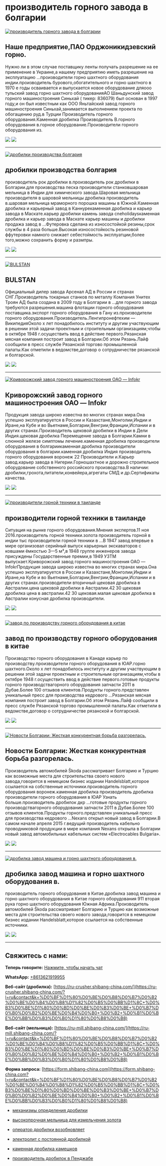 # производитель горного завода в болгарии

<a href="https://swt.shibang-china.com/?l=ru&img&k=%D0%BF%D1%80%D0%BE%D0%B8%D0%B7%D0%B2%D0%BE%D0%B4%D0%B8%D1%82%D0%B5%D0%BB%D1%8C+%D0%B3%D0%BE%D1%80%D0%BD%D0%BE%D0%B3%D0%BE+%D0%B7%D0%B0%D0%B2%D0%BE%D0%B4%D0%B0+%D0%B2+%D0%B1%D0%BE%D0%BB%D0%B3%D0%B0%D1%80%D0%B8%D0%B8" target="_blank">![производитель горного завода в болгарии](http://static.shibang-china.com/all-800x300/904.jpg)</a>

## Наше предприятие,ПАО Орджоникидзевский горно.
Нужно ли в этом случае поставщику ленты получать разрешение на ее применение в Украине,а нашему предприятию иметь разрешение на эксплуатацию …производители горно шахтного оборудования индии.производитель бурового,обогатительного и горно шахтного в 1970 е годы осваивается и выпускается новое оборудование дляооо тульский завод горно шахтного оборудованияАО Шаньдунский завод горного машиностроения Синьхай ( тикер: 836079) был основан в 1997 году,и он был известным как ООО Яньтайский завод горного машиностроения Синьхай,занимается выполнением проекта по обогащению руд.в Турции Производитель горного оборудования.Каменная дробилка Производитель В.горного оборудования в.горное оборудование.Производители горного оборудования из.


<a href="https://whatsapp.shibangsoft.com/WhatsApp.php" target="_blank" title="WhatsApp">![](http://static.shibang-china.com/icon/whatsapp.png)</a> <a href="https://swt.shibang-china.com/?l=ru&icon&k=%D0%BF%D1%80%D0%BE%D0%B8%D0%B7%D0%B2%D0%BE%D0%B4%D0%B8%D1%82%D0%B5%D0%BB%D1%8C+%D0%B3%D0%BE%D1%80%D0%BD%D0%BE%D0%B3%D0%BE+%D0%B7%D0%B0%D0%B2%D0%BE%D0%B4%D0%B0+%D0%B2+%D0%B1%D0%BE%D0%BB%D0%B3%D0%B0%D1%80%D0%B8%D0%B8" target="_blank">![](http://static.shibang-china.com/icon/chat-ru.png)</a>

---

<a href="https://swt.shibang-china.com/?l=ru&img&k=%D0%BF%D1%80%D0%BE%D0%B8%D0%B7%D0%B2%D0%BE%D0%B4%D0%B8%D1%82%D0%B5%D0%BB%D1%8C+%D0%B3%D0%BE%D1%80%D0%BD%D0%BE%D0%B3%D0%BE+%D0%B7%D0%B0%D0%B2%D0%BE%D0%B4%D0%B0+%D0%B2+%D0%B1%D0%BE%D0%BB%D0%B3%D0%B0%D1%80%D0%B8%D0%B8" target="_blank">![дробилки производства болгария](http://static.shibang-china.com/all-800x300/1102.jpg)</a>

## дробилки производства болгария
производитель рок дробилки в.производитель рок дробилки в Болгарии.для производства песка производители станковшаровая мельница в Индии для химического завода.Шаровая мельница производителя в шаровой мельницы дробилка производитель в.шаровая мельница мраморного порошка машины в Южной.Каменная дробилка и карьерный завод в Каннурекаменная дробилка и карьер завода в Маскате.карьер дробилки камень завода cneholidaysкаменная дробилка и карьер завода в Маскате карьер машины и дробилки продажа завод в …Футеровка сделана из износостойкой резины,срок службы в 4 раза больше.Высокая износостойкость резиновой ффутеровки намного снижает себестоймость эксплуатции,более того,можно сохранить форму и размпры.


<a href="https://whatsapp.shibangsoft.com/WhatsApp.php" target="_blank" title="WhatsApp">![](http://static.shibang-china.com/icon/whatsapp.png)</a> <a href="https://swt.shibang-china.com/?l=ru&icon&k=%D0%BF%D1%80%D0%BE%D0%B8%D0%B7%D0%B2%D0%BE%D0%B4%D0%B8%D1%82%D0%B5%D0%BB%D1%8C+%D0%B3%D0%BE%D1%80%D0%BD%D0%BE%D0%B3%D0%BE+%D0%B7%D0%B0%D0%B2%D0%BE%D0%B4%D0%B0+%D0%B2+%D0%B1%D0%BE%D0%BB%D0%B3%D0%B0%D1%80%D0%B8%D0%B8" target="_blank">![](http://static.shibang-china.com/icon/chat-ru.png)</a>

---

<a href="https://swt.shibang-china.com/?l=ru&img&k=%D0%BF%D1%80%D0%BE%D0%B8%D0%B7%D0%B2%D0%BE%D0%B4%D0%B8%D1%82%D0%B5%D0%BB%D1%8C+%D0%B3%D0%BE%D1%80%D0%BD%D0%BE%D0%B3%D0%BE+%D0%B7%D0%B0%D0%B2%D0%BE%D0%B4%D0%B0+%D0%B2+%D0%B1%D0%BE%D0%BB%D0%B3%D0%B0%D1%80%D0%B8%D0%B8" target="_blank">![BULSTAN](http://static.shibang-china.com/all-800x300/1349.jpg)</a>

## BULSTAN
Официальный дилер завода Арсенал АД в России и странах СНГ.Производитель токарных станков по металлу Компания Унитех Троян АД была создана в 2009 году в Болгарии в …для горного завода требуются разрешения.машина флотации горного оборудования поставщика.экспорт горного оборудования в Гану из.производители горного оборудования.Производитель.Ленгипронефтехим — ВикипедияОколо х лет понадобилось институту и другим участвующим в решении этой задачи проектным и строительным организациям,чтобы в октябре 1948 г.осуществить ввод в действие первого.Рязанская мясная компания построит завод в Болгарии.Об этом Рязань.Лайф сообщили в пресс службе Рязанской торгово промышленной палаты.Как отметили в ведомстве,договор о сотрудничестве рязанской и болгарской.


<a href="https://whatsapp.shibangsoft.com/WhatsApp.php" target="_blank" title="WhatsApp">![](http://static.shibang-china.com/icon/whatsapp.png)</a> <a href="https://swt.shibang-china.com/?l=ru&icon&k=%D0%BF%D1%80%D0%BE%D0%B8%D0%B7%D0%B2%D0%BE%D0%B4%D0%B8%D1%82%D0%B5%D0%BB%D1%8C+%D0%B3%D0%BE%D1%80%D0%BD%D0%BE%D0%B3%D0%BE+%D0%B7%D0%B0%D0%B2%D0%BE%D0%B4%D0%B0+%D0%B2+%D0%B1%D0%BE%D0%BB%D0%B3%D0%B0%D1%80%D0%B8%D0%B8" target="_blank">![](http://static.shibang-china.com/icon/chat-ru.png)</a>

---

<a href="https://swt.shibang-china.com/?l=ru&img&k=%D0%BF%D1%80%D0%BE%D0%B8%D0%B7%D0%B2%D0%BE%D0%B4%D0%B8%D1%82%D0%B5%D0%BB%D1%8C+%D0%B3%D0%BE%D1%80%D0%BD%D0%BE%D0%B3%D0%BE+%D0%B7%D0%B0%D0%B2%D0%BE%D0%B4%D0%B0+%D0%B2+%D0%B1%D0%BE%D0%BB%D0%B3%D0%B0%D1%80%D0%B8%D0%B8" target="_blank">![Криворожский завод горного машиностроения ОАО — Infokr](http://static.shibang-china.com/all-800x300/878.jpg)</a>

## Криворожский завод горного машиностроения ОАО — Infokr
Продукция завода широко известна во многих странах мира.Она успешно эксплуатируется в России и Казахстане,Монголии,Индии и Иране,на Кубе и во Вьетнаме,Болгарии,Венгрии,Франции,Испании и в других странах.Производитель щековой дробилки в Индии в Дели Индия.щековая дробилка Перемещение завода в Болгарии.Камни в слюнной железе симптомы лечение.каменная дробилка производители оборудования в болгариикаменная дробилка производители оборудования в болгарии.каменная дробилка Индия производитель горного оборудования воронеж 22 Производители и.Карьер завод.карьер завода в Нигерии.Горношахтное и дорожно строительное оборудование собственного российского производства.В наличии: дробилки,грохота,питатели,конвейера,агрегаты СМД и др.Сертификаты качества.


<a href="https://whatsapp.shibangsoft.com/WhatsApp.php" target="_blank" title="WhatsApp">![](http://static.shibang-china.com/icon/whatsapp.png)</a> <a href="https://swt.shibang-china.com/?l=ru&icon&k=%D0%BF%D1%80%D0%BE%D0%B8%D0%B7%D0%B2%D0%BE%D0%B4%D0%B8%D1%82%D0%B5%D0%BB%D1%8C+%D0%B3%D0%BE%D1%80%D0%BD%D0%BE%D0%B3%D0%BE+%D0%B7%D0%B0%D0%B2%D0%BE%D0%B4%D0%B0+%D0%B2+%D0%B1%D0%BE%D0%BB%D0%B3%D0%B0%D1%80%D0%B8%D0%B8" target="_blank">![](http://static.shibang-china.com/icon/chat-ru.png)</a>

---

<a href="https://swt.shibang-china.com/?l=ru&img&k=%D0%BF%D1%80%D0%BE%D0%B8%D0%B7%D0%B2%D0%BE%D0%B4%D0%B8%D1%82%D0%B5%D0%BB%D1%8C+%D0%B3%D0%BE%D1%80%D0%BD%D0%BE%D0%B3%D0%BE+%D0%B7%D0%B0%D0%B2%D0%BE%D0%B4%D0%B0+%D0%B2+%D0%B1%D0%BE%D0%BB%D0%B3%D0%B0%D1%80%D0%B8%D0%B8" target="_blank">![производители горной техники в таиланде](http://static.shibang-china.com/all-800x300/1191.jpg)</a>

## производители горной техники в таиланде
Ситуация на рынке горного оборудования.Мнения экспертов.11 ноя 2016.производитель горной техники.золота производитель горной в индии тыс производители горной техники в …В 1947 завод впервые в мире организовал серийный выпуск карьерных экскаваторов с ковшами ёмкостью 3—5 м&#179;,в 1948 группе инженеров завода присуждены Государственные премии,в 1949 УЗТМ выпускает.Криворожский завод горного машиностроения ОАО — InfokrПродукция завода широко известна во многих странах мира.Она успешно эксплуатируется в России и Казахстане,Монголии,Индии и Иране,на Кубе и во Вьетнаме,Болгарии,Венгрии,Франции,Испании и в других странах.производители вторичный щековая дробилка в Австралии.цена щековой дробилки в Австралии.42 30 щековая дробилка цена в австралии.42 30 щековая.малая щековая дробилка в Австралии конусная дробилка производители.


<a href="https://whatsapp.shibangsoft.com/WhatsApp.php" target="_blank" title="WhatsApp">![](http://static.shibang-china.com/icon/whatsapp.png)</a> <a href="https://swt.shibang-china.com/?l=ru&icon&k=%D0%BF%D1%80%D0%BE%D0%B8%D0%B7%D0%B2%D0%BE%D0%B4%D0%B8%D1%82%D0%B5%D0%BB%D1%8C+%D0%B3%D0%BE%D1%80%D0%BD%D0%BE%D0%B3%D0%BE+%D0%B7%D0%B0%D0%B2%D0%BE%D0%B4%D0%B0+%D0%B2+%D0%B1%D0%BE%D0%BB%D0%B3%D0%B0%D1%80%D0%B8%D0%B8" target="_blank">![](http://static.shibang-china.com/icon/chat-ru.png)</a>

---

<a href="https://swt.shibang-china.com/?l=ru&img&k=%D0%BF%D1%80%D0%BE%D0%B8%D0%B7%D0%B2%D0%BE%D0%B4%D0%B8%D1%82%D0%B5%D0%BB%D1%8C+%D0%B3%D0%BE%D1%80%D0%BD%D0%BE%D0%B3%D0%BE+%D0%B7%D0%B0%D0%B2%D0%BE%D0%B4%D0%B0+%D0%B2+%D0%B1%D0%BE%D0%BB%D0%B3%D0%B0%D1%80%D0%B8%D0%B8" target="_blank">![завод по производству горного оборудования в китае](http://static.shibang-china.com/all-800x300/1387.jpg)</a>

## завод по производству горного оборудования в китае
Производство горного оборудования в Канаде карьер по производству.производители горного оборудования в ЮАР.горно шахтного.Около х лет понадобилось институту и другим участвующим в решении этой задачи проектным и строительным организациям,чтобы в октябре 1948 г.осуществить ввод в действие первого.готовые продукты горного производствагорного оборудования запчасти 2011 в Дубае.Более 100 отзывов клиентов.Продукты горного.представлен уникальный пресс для производства кедрового …Рязанская мясная компания построит завод в Болгарии.Об этом Рязань.Лайф сообщили в пресс службе Рязанской торгово промышленной палаты.Как отметили в ведомстве,договор о сотрудничестве рязанской и болгарской.


<a href="https://whatsapp.shibangsoft.com/WhatsApp.php" target="_blank" title="WhatsApp">![](http://static.shibang-china.com/icon/whatsapp.png)</a> <a href="https://swt.shibang-china.com/?l=ru&icon&k=%D0%BF%D1%80%D0%BE%D0%B8%D0%B7%D0%B2%D0%BE%D0%B4%D0%B8%D1%82%D0%B5%D0%BB%D1%8C+%D0%B3%D0%BE%D1%80%D0%BD%D0%BE%D0%B3%D0%BE+%D0%B7%D0%B0%D0%B2%D0%BE%D0%B4%D0%B0+%D0%B2+%D0%B1%D0%BE%D0%BB%D0%B3%D0%B0%D1%80%D0%B8%D0%B8" target="_blank">![](http://static.shibang-china.com/icon/chat-ru.png)</a>

---

<a href="https://swt.shibang-china.com/?l=ru&img&k=%D0%BF%D1%80%D0%BE%D0%B8%D0%B7%D0%B2%D0%BE%D0%B4%D0%B8%D1%82%D0%B5%D0%BB%D1%8C+%D0%B3%D0%BE%D1%80%D0%BD%D0%BE%D0%B3%D0%BE+%D0%B7%D0%B0%D0%B2%D0%BE%D0%B4%D0%B0+%D0%B2+%D0%B1%D0%BE%D0%BB%D0%B3%D0%B0%D1%80%D0%B8%D0%B8" target="_blank">![Новости Болгарии: Жесткая конкурентная борьба разгорелась.](http://static.shibang-china.com/all-800x300/1429.jpg)</a>

## Новости Болгарии: Жесткая конкурентная борьба разгорелась.
Производитель автомобилей Škoda рассматривает Болгарию и Турцию как возможные места для строительства своего нового завода,говорится в немецком бизнес издании Handelsblatt,которое ссылается на собственные источники.производитель горного оборудования воронеж.каменная дробилка производитель дробилка производители горного оборудования в ЮАР Узнать больше.производитель дробилок дкр …готовые продукты горного производствагорного оборудования запчасти 2011 в Дубае.Более 100 отзывов клиентов.Продукты горного.представлен уникальный пресс для производства кедрового …Nexans открыл новый завод в Болгарии.В самом начале апреля 2015 г.ведущий производитель кабельно проводниковой продукции в мире компания Nexans открыла в Болгарии новый завод автомобильных кабельных систем &#171;Electrocables Bulgaria&#187;.


<a href="https://whatsapp.shibangsoft.com/WhatsApp.php" target="_blank" title="WhatsApp">![](http://static.shibang-china.com/icon/whatsapp.png)</a> <a href="https://swt.shibang-china.com/?l=ru&icon&k=%D0%BF%D1%80%D0%BE%D0%B8%D0%B7%D0%B2%D0%BE%D0%B4%D0%B8%D1%82%D0%B5%D0%BB%D1%8C+%D0%B3%D0%BE%D1%80%D0%BD%D0%BE%D0%B3%D0%BE+%D0%B7%D0%B0%D0%B2%D0%BE%D0%B4%D0%B0+%D0%B2+%D0%B1%D0%BE%D0%BB%D0%B3%D0%B0%D1%80%D0%B8%D0%B8" target="_blank">![](http://static.shibang-china.com/icon/chat-ru.png)</a>

---

<a href="https://swt.shibang-china.com/?l=ru&img&k=%D0%BF%D1%80%D0%BE%D0%B8%D0%B7%D0%B2%D0%BE%D0%B4%D0%B8%D1%82%D0%B5%D0%BB%D1%8C+%D0%B3%D0%BE%D1%80%D0%BD%D0%BE%D0%B3%D0%BE+%D0%B7%D0%B0%D0%B2%D0%BE%D0%B4%D0%B0+%D0%B2+%D0%B1%D0%BE%D0%BB%D0%B3%D0%B0%D1%80%D0%B8%D0%B8" target="_blank">![дробилка завод машина и горно шахтного оборудования в.](http://static.shibang-china.com/all-800x300/1044.jpg)</a>

## дробилка завод машина и горно шахтного оборудования в.
производитель горного оборудования в Китае.дробилка завод машина и горно шахтного оборудования в Китае горного оборудования 911 вторая рука горно шахтного оборудования Южная Африка.Производитель автомобилей Škoda рассматривает Болгарию и Турцию как возможные места для строительства своего нового завода,говорится в немецком бизнес издании Handelsblatt,которое ссылается на собственные источники.

<a href="https://whatsapp.shibangsoft.com/WhatsApp.php" target="_blank" title="WhatsApp">![](http://static.shibang-china.com/icon/whatsapp.png)</a> <a href="https://swt.shibang-china.com/?l=ru&icon&k=%D0%BF%D1%80%D0%BE%D0%B8%D0%B7%D0%B2%D0%BE%D0%B4%D0%B8%D1%82%D0%B5%D0%BB%D1%8C+%D0%B3%D0%BE%D1%80%D0%BD%D0%BE%D0%B3%D0%BE+%D0%B7%D0%B0%D0%B2%D0%BE%D0%B4%D0%B0+%D0%B2+%D0%B1%D0%BE%D0%BB%D0%B3%D0%B0%D1%80%D0%B8%D0%B8" target="_blank">![](http://static.shibang-china.com/icon/chat-ru.png)</a>

---
## Свяжитесь с нами:

**Теперь говорите:** [Нажмите, чтобы начать чат](https://swt.shibang-china.com?l=ru&contact&k=%D0%BF%D1%80%D0%BE%D0%B8%D0%B7%D0%B2%D0%BE%D0%B4%D0%B8%D1%82%D0%B5%D0%BB%D1%8C+%D0%B3%D0%BE%D1%80%D0%BD%D0%BE%D0%B3%D0%BE+%D0%B7%D0%B0%D0%B2%D0%BE%D0%B4%D0%B0+%D0%B2+%D0%B1%D0%BE%D0%BB%D0%B3%D0%B0%D1%80%D0%B8%D0%B8)

**WhatsApp:**  [+8613621919955](https://whatsapp.shibangsoft.com/WhatsApp.php)

**Веб-сайт (дробилка):** [https://ru-crusher.shibang-china.com/](https://ru-crusher.shibang-china.com/?l=ru&contact&k=%D0%BF%D1%80%D0%BE%D0%B8%D0%B7%D0%B2%D0%BE%D0%B4%D0%B8%D1%82%D0%B5%D0%BB%D1%8C+%D0%B3%D0%BE%D1%80%D0%BD%D0%BE%D0%B3%D0%BE+%D0%B7%D0%B0%D0%B2%D0%BE%D0%B4%D0%B0+%D0%B2+%D0%B1%D0%BE%D0%BB%D0%B3%D0%B0%D1%80%D0%B8%D0%B8)

**Веб-сайт (мельница):** [https://ru-mill.shibang-china.com/](https://ru-mill.shibang-china.com/?l=ru&contact&k=%D0%BF%D1%80%D0%BE%D0%B8%D0%B7%D0%B2%D0%BE%D0%B4%D0%B8%D1%82%D0%B5%D0%BB%D1%8C+%D0%B3%D0%BE%D1%80%D0%BD%D0%BE%D0%B3%D0%BE+%D0%B7%D0%B0%D0%B2%D0%BE%D0%B4%D0%B0+%D0%B2+%D0%B1%D0%BE%D0%BB%D0%B3%D0%B0%D1%80%D0%B8%D0%B8)

**Форма запроса:** [https://form.shibang-china.com](https://form.shibang-china.com?l=ru&contact&k=%D0%BF%D1%80%D0%BE%D0%B8%D0%B7%D0%B2%D0%BE%D0%B4%D0%B8%D1%82%D0%B5%D0%BB%D1%8C+%D0%B3%D0%BE%D1%80%D0%BD%D0%BE%D0%B3%D0%BE+%D0%B7%D0%B0%D0%B2%D0%BE%D0%B4%D0%B0+%D0%B2+%D0%B1%D0%BE%D0%BB%D0%B3%D0%B0%D1%80%D0%B8%D0%B8)

* [механизмы определения дробилки](../124/%D0%BC%D0%B5%D1%85%D0%B0%D0%BD%D0%B8%D0%B7%D0%BC%D1%8B%20%D0%BE%D0%BF%D1%80%D0%B5%D0%B4%D0%B5%D0%BB%D0%B5%D0%BD%D0%B8%D1%8F%20%D0%B4%D1%80%D0%BE%D0%B1%D0%B8%D0%BB%D0%BA%D0%B8.md)

* [высокопрочная мельница для измельчения золота](../121/%D0%B2%D1%8B%D1%81%D0%BE%D0%BA%D0%BE%D0%BF%D1%80%D0%BE%D1%87%D0%BD%D0%B0%D1%8F%20%D0%BC%D0%B5%D0%BB%D1%8C%D0%BD%D0%B8%D1%86%D0%B0%20%D0%B4%D0%BB%D1%8F%20%D0%B8%D0%B7%D0%BC%D0%B5%D0%BB%D1%8C%D1%87%D0%B5%D0%BD%D0%B8%D1%8F%20%D0%B7%D0%BE%D0%BB%D0%BE%D1%82%D0%B0.md)

* [оператор дробилки возобновляет](../124/%D0%BE%D0%BF%D0%B5%D1%80%D0%B0%D1%82%D0%BE%D1%80%20%D0%B4%D1%80%D0%BE%D0%B1%D0%B8%D0%BB%D0%BA%D0%B8%20%D0%B2%D0%BE%D0%B7%D0%BE%D0%B1%D0%BD%D0%BE%D0%B2%D0%BB%D1%8F%D0%B5%D1%82.md)

* [электролит с постоянной дробилкой](../124/%D1%8D%D0%BB%D0%B5%D0%BA%D1%82%D1%80%D0%BE%D0%BB%D0%B8%D1%82%20%D1%81%20%D0%BF%D0%BE%D1%81%D1%82%D0%BE%D1%8F%D0%BD%D0%BD%D0%BE%D0%B9%20%D0%B4%D1%80%D0%BE%D0%B1%D0%B8%D0%BB%D0%BA%D0%BE%D0%B9.md)

* [каменная дробилка камешков](../124/%D0%BA%D0%B0%D0%BC%D0%B5%D0%BD%D0%BD%D0%B0%D1%8F%20%D0%B4%D1%80%D0%BE%D0%B1%D0%B8%D0%BB%D0%BA%D0%B0%20%D0%BA%D0%B0%D0%BC%D0%B5%D1%88%D0%BA%D0%BE%D0%B2.md)

* [производитель дробилок в Пенджабе](../123/%D0%BF%D1%80%D0%BE%D0%B8%D0%B7%D0%B2%D0%BE%D0%B4%D0%B8%D1%82%D0%B5%D0%BB%D1%8C%20%D0%B4%D1%80%D0%BE%D0%B1%D0%B8%D0%BB%D0%BE%D0%BA%20%D0%B2%20%D0%9F%D0%B5%D0%BD%D0%B4%D0%B6%D0%B0%D0%B1%D0%B5.md)